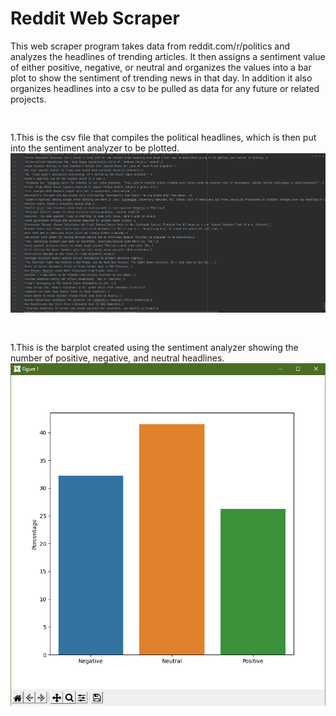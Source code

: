 # Reddit Web Scraper
This web scraper program takes data from reddit.com/r/politics and analyzes the headlines of trending articles. It then assigns a sentiment value
of either positive, negative, or neutral and organizes the values into a bar plot to show the sentiment of trending news in that day.
In addition it also organizes headlines into a csv to be pulled as data for any future or related projects.
<pre>

</pre>
1.This is the csv file that compiles the political headlines, which is then put into the sentiment analyzer to be plotted.
<br>
![me](https://github.com/snakemint/web-scraper/blob/main/reddit_headlines_csv.PNG)
<pre>

</pre>
1.This is the barplot created using the sentiment analyzer showing the number of positive, negative, and neutral headlines.
<br>
![me](https://github.com/snakemint/web-scraper/blob/main/sentiment_bar_plot.PNG)
